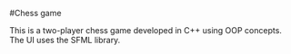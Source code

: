 #Chess game 

This is a two-player chess game developed in C++ using OOP concepts. The UI uses the SFML library.

